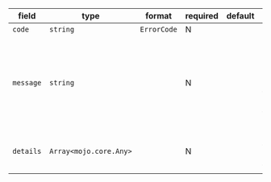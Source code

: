 | field | type | format | required | default | description |
|---|---|---|---|---|---|
| `code` | `string` | `ErrorCode` | N |  | The error code |
| `message` | `string` |  | N |  | A developer-facing error message, which should be in English. Anyuser-facing error message should be localized and sent in the[google.rpc.Status.details][google.rpc.Status.details] field, or localized by the client. |
| `details` | `Array<mojo.core.Any>` |  | N |  | A list of messages that carry the error details.  There is a common set ofmessage types for APIs to use. |
